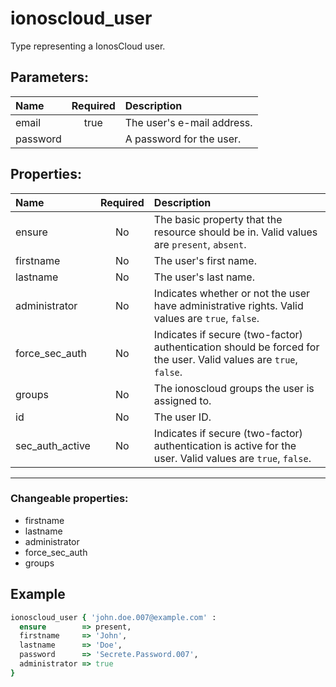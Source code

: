# ionoscloud_user

Type representing a IonosCloud user.

## Parameters:

| Name | Required | Description |
| :--- | :-: | :--- |
| email | true | The user's e-mail address.   |
| password |  | A password for the user.   |

## Properties:

| Name | Required | Description |
| :--- | :-: | :--- |
| ensure | No | The basic property that the resource should be in.  Valid values are `present`, `absent`.  |
| firstname | No | The user's first name.   |
| lastname | No | The user's last name.   |
| administrator | No | Indicates whether or not the user have administrative rights.  Valid values are `true`, `false`.  |
| force_sec_auth | No | Indicates if secure (two-factor) authentication should be forced for the user.  Valid values are `true`, `false`.  |
| groups | No | The ionoscloud groups the user is assigned to.   |
| id | No | The user ID.   |
| sec_auth_active | No | Indicates if secure (two-factor) authentication is active for the user.  Valid values are `true`, `false`.  |
***


### Changeable properties:

* firstname
* lastname
* administrator
* force_sec_auth
* groups


## Example

```ruby
ionoscloud_user { 'john.doe.007@example.com' :
  ensure        => present,
  firstname     => 'John',
  lastname      => 'Doe',
  password      => 'Secrete.Password.007',
  administrator => true
}

```
